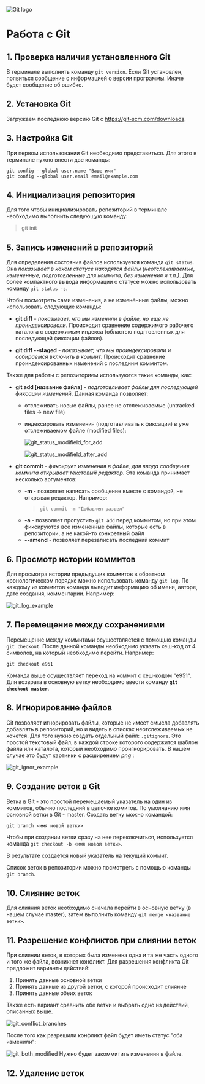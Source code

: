![Git logo](Git_logo.png)

# Работа с Git

## 1. Проверка наличия установленного Git

В терминале выполнить команду `git version`.
Если Git установлен, появиться сообщение с информацией о версии программы. Иначе будет сообщение об ошибке.

## 2. Установка Git

Загружаем последнюю версию Git с https://git-scm.com/downloads.

## 3. Настройка Git

При первом использовании Git необходимо представиться. Для этого в терминале нужно внести две команды:
```
git config --global user.name "Ваше имя"
git config --global user.email email@example.com
```

## 4. Инициализация репозитория
Для того чтобы инициализировать репозиторий в терминале необходимо выполнить следующую команду:
>git init

## 5. Запись изменений в репозиторий

Для определения состояния файлов используется команда `git status`. Она *показывает в каком статусе находятся файлы (неотслеживаемые, измененные, подготовленные для коммита, без изменения и т.п.)*. Для более компактного вывода информации о статусе можно использовать команду `git status -s`.

Чтобы посмотреть сами изменения, а не изменённые файлы, можно использовать следующие команды:

* __git diff__ - *показывает, что мы изменили в файле, но еще не проиндексировали*. Происходит сравнение содержимого рабочего каталога с содержимым индекса (областью подгтовленных для последующей фиксации файлов).

* __git diff --staged__ - *показывает, что мы проиндексировали и собираемся включить в коммит*. Происходит сравнение проиндексированных изменений с последним коммитом.

Также для работы с репозиторием используются такие команды, как:
* __git add [название файла]__ - *подготавливает файлы для последующей фиксации изменений*. Данная команда позволяет: 
    * отслеживать новые файлы, ранее не отслеживаемые (untracked files -> new file)
    * индексировать изменения (подготавливать к фиксации) в уже отслеживаемом файле (modified files):

        ![git_status_modifield_for_add](git_status_modifield_for_add.PNG)

        ![git_status_modifield_after_add](git_status_modifield_after_add.PNG)

* __git commit__ - *фиксирует изменения в файле, для ввода сообщения коммита открывает текстовый редактор*. Эта команда принимает несколько аргументов:
    * __-m__ - позволяет написать сообщение вместе с командой, не открывая редактор. Например:
        > `git commit -m "Добавлен раздел"`
    *  __-a__ - позволяет пропустить `git add` перед коммитом, но при этом фиксируются все измененные файлы, которые есть в репозитории, а не какой-то конкретный файл
    * __--amend__ - позволяет перезаписать последний коммит

## 6. Просмотр истории коммитов

Для просмотра истории предыдущих коммитов в обратном хронологическом порядке можно использовать команду `git log`. По каждому из коммитов команда выводит информацию об имени, авторе, дате создания, комментарии. Например:

![git_log_example](git_log_image.PNG)

## 7. Перемещение между сохранениями

Перемещение между коммитами осуществляется с помощью команды `git checkout`.  После данной команды необходимо указать хеш-код от 4 символов, на который необходимо перейти. Например:
 ```
 git checkout e951
 ```
  Команда выше осуществляет переход на коммит с хеш-кодом "e951". Для возврата в основную ветку необходимо ввести команду **`git checkout master`**.

  ## 8. Игнорирование файлов
  
Git позволяет игнорировать файлы, которые не имеет смысла добавлять добавлять в репозиторий, но и видеть в списках неотслеживаемых не хочется. Для того нужно создать отдельный файл: `.gitignore`. Это простой текстовый файл, в каждой строке которого содержится шаблон файла или каталога, который необходимо проигнорировать.
В нашем случае это будут картинки с расширением *png* :

![git_ignor_example](git_ignor_example.PNG)

## 9. Создание веток в Git

Ветка в Git - это простой перемещаемый указатель на один из коммитов, обычно последний в цепочке комитов.
По умолчанию имя основной ветки в Git - master.
Создать ветку можно командой:
```
git branch <имя новой ветки>
```
Чтобы при создании ветки сразу на нее переключиться, используется команда `git checkout -b <имя новой ветки>`.

В результате создается новый указатель на текущий коммит.

Список веток в репозитории можно посмотреть с помощью команды `git branch`.

## 10. Слияние веток

Для слияния веток необходимо сначала перейти в основную ветку (в нашем случае master), затем выполнить команду `git merge <название ветки>`.

## 11. Разрешение конфликтов при слиянии веток

При слиянии веток, в которых была изменена одна и та же часть одного и того же файла, возникнет конфликт.
Для разрешения конфликта Git предложит варианты действий:

1. Принять данные основной ветки
2. Принять данные из другой ветки, с которой происходит слияние
3. Принять данные обеих веток

Также есть вариант сравнить обе ветки и выбрать одно из действий, описанных выше.

![git_conflict_branches](git_conflict_branches2.PNG)

После того как разрешили конфликт файл будет иметь статус "оба изменили":

![git_both_modified](git_both_modified.PNG)
 Нужно будет закоммитить изменения в файле.

## 12. Удаление веток
